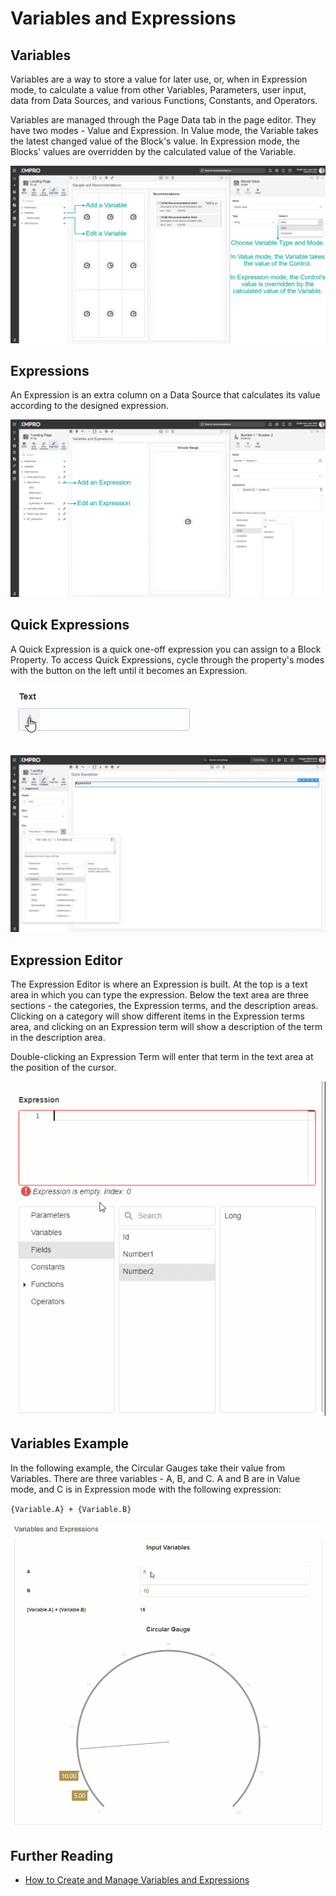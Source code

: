 # Variables and Expressions

## Variables

Variables are a way to store a value for later use, or, when in Expression mode, to calculate a value from other Variables, Parameters, user input, data from Data Sources, and various Functions, Constants, and Operators.

Variables are managed through the Page Data tab in the page editor. They have two modes - Value and Expression. In Value mode, the Variable takes the latest changed value of the Block's value. In Expression mode, the Blocks' values are overridden by the calculated value of the Variable.

![](<../../.gitbook/assets/image (982).png>)

## Expressions

An Expression is an extra column on a Data Source that calculates its value according to the designed expression.

![](<../../.gitbook/assets/image (1867).png>)

## Quick Expressions

A Quick Expression is a quick one-off expression you can assign to a Block Property. To access Quick Expressions, cycle through the property's modes with the button on the left until it becomes an Expression.

![](<../../.gitbook/assets/Cycle property mode.gif>)

![](<../../.gitbook/assets/image (746).png>)

## Expression Editor

The Expression Editor is where an Expression is built. At the top is a text area in which you can type the expression. Below the text area are three sections - the categories, the Expression terms, and the description areas. Clicking on a category will show different items in the Expression terms area, and clicking on an Expression term will show a description of the term in the description area.&#x20;

Double-clicking an Expression Term will enter that term in the text area at the position of the cursor.&#x20;

![](<../../.gitbook/assets/Untitled Project.gif>)

## Variables Example

In the following example, the Circular Gauges take their value from Variables. There are three variables - A, B, and C. A and B are in Value mode, and C is in Expression mode with the following expression:

`{Variable.A} + {Variable.B}`

![](<../../.gitbook/assets/Variables Example.gif>)

## Further Reading

* [How to Create and Manage Variables and Expressions](../../how-to-guides/apps/use-variables-and-expressions.md)
